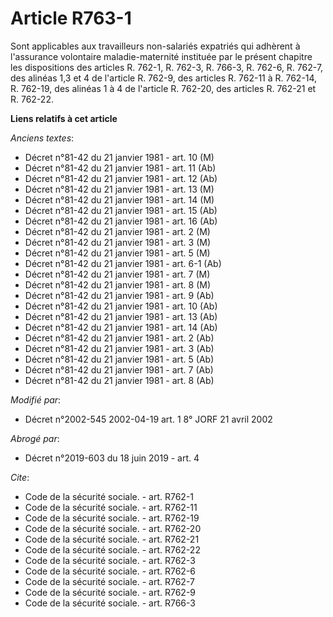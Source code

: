 # Article R763-1

Sont applicables aux travailleurs non-salariés expatriés qui adhèrent à l'assurance volontaire maladie-maternité instituée
par le présent chapitre les dispositions des articles R. 762-1, R. 762-3, R. 766-3, R. 762-6, R. 762-7, des alinéas 1,3 et 4
de l'article R. 762-9, des articles R. 762-11 à R. 762-14, R. 762-19, des alinéas 1 à 4 de l'article R. 762-20, des articles
R. 762-21 et R. 762-22.

**Liens relatifs à cet article**

_Anciens textes_:

  - Décret n°81-42 du 21 janvier 1981 - art. 10 (M)
  - Décret n°81-42 du 21 janvier 1981 - art. 11 (Ab)
  - Décret n°81-42 du 21 janvier 1981 - art. 12 (Ab)
  - Décret n°81-42 du 21 janvier 1981 - art. 13 (M)
  - Décret n°81-42 du 21 janvier 1981 - art. 14 (M)
  - Décret n°81-42 du 21 janvier 1981 - art. 15 (Ab)
  - Décret n°81-42 du 21 janvier 1981 - art. 16 (Ab)
  - Décret n°81-42 du 21 janvier 1981 - art. 2 (M)
  - Décret n°81-42 du 21 janvier 1981 - art. 3 (M)
  - Décret n°81-42 du 21 janvier 1981 - art. 5 (M)
  - Décret n°81-42 du 21 janvier 1981 - art. 6-1 (Ab)
  - Décret n°81-42 du 21 janvier 1981 - art. 7 (M)
  - Décret n°81-42 du 21 janvier 1981 - art. 8 (M)
  - Décret n°81-42 du 21 janvier 1981 - art. 9 (Ab)
  - Décret n°81-42 du 21 janvier 1981 - art. 10 (Ab)
  - Décret n°81-42 du 21 janvier 1981 - art. 13 (Ab)
  - Décret n°81-42 du 21 janvier 1981 - art. 14 (Ab)
  - Décret n°81-42 du 21 janvier 1981 - art. 2 (Ab)
  - Décret n°81-42 du 21 janvier 1981 - art. 3 (Ab)
  - Décret n°81-42 du 21 janvier 1981 - art. 5 (Ab)
  - Décret n°81-42 du 21 janvier 1981 - art. 7 (Ab)
  - Décret n°81-42 du 21 janvier 1981 - art. 8 (Ab)

_Modifié par_:

  - Décret n°2002-545 2002-04-19 art. 1 8° JORF 21 avril 2002

_Abrogé par_:

  - Décret n°2019-603 du 18 juin 2019 - art. 4

_Cite_:

  - Code de la sécurité sociale. - art. R762-1
  - Code de la sécurité sociale. - art. R762-11
  - Code de la sécurité sociale. - art. R762-19
  - Code de la sécurité sociale. - art. R762-20
  - Code de la sécurité sociale. - art. R762-21
  - Code de la sécurité sociale. - art. R762-22
  - Code de la sécurité sociale. - art. R762-3
  - Code de la sécurité sociale. - art. R762-6
  - Code de la sécurité sociale. - art. R762-7
  - Code de la sécurité sociale. - art. R762-9
  - Code de la sécurité sociale. - art. R766-3

